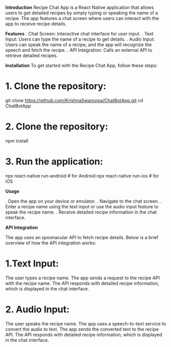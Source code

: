**Introduction**
Recipe Chat App is a React Native application that allows users to get detailed recipes by simply typing or speaking the name of a recipe. The app features a chat screen where users can interact with the app to receive recipe details.

**Features**
. Chat Screen: Interactive chat interface for user input.
. Text Input: Users can type the name of a recipe to get details.
. Audio Input: Users can speak the name of a recipe, and the app will recognize the speech and fetch the recipe.
. API Integration: Calls an external API to retrieve detailed recipes.

**Installation**
To get started with the Recipe Chat App, follow these steps:

# 1. Clone the repository:

git clone https://github.com/KrishnaSwaroopa/ChatBotApp.git
cd ChatBotApp

# 2. Clone the repository:

npm install

# 3. Run the application:

npx react-native run-android # for Android
npx react-native run-ios # for iOS

**Usage**

. Open the app on your device or emulator.
. Navigate to the chat screen.
. Enter a recipe name using the text input or use the audio input feature to speak the recipe name.
. Receive detailed recipe information in the chat interface.

**API Integration**

The app uses an spoonacular API to fetch recipe details. Below is a brief overview of how the API integration works:

# 1.Text Input:

The user types a recipe name.
The app sends a request to the recipe API with the recipe name.
The API responds with detailed recipe information, which is displayed in the chat interface.

# 2. Audio Input:

The user speaks the recipe name.
The app uses a speech-to-text service to convert the audio to text.
The app sends the converted text to the recipe API.
The API responds with detailed recipe information, which is displayed in the chat interface.
